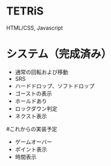 # TETRiS
HTML/CSS, Javascript

# システム（完成済み）
- 通常の回転および移動
- SRS
- ハードドロップ、ソフトドロップ
- ゴーストの表示
- ホールドあり
- ロックダウン判定
- ネクスト表示

#これからの実装予定
- ゲームオーバー
- ポイント表示
- 時間表示
